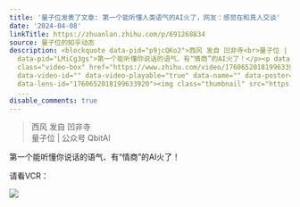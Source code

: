 ```yaml
---
title: '量子位发表了文章: 第一个能听懂人类语气的AI火了，网友：感觉在和真人交谈'
date: '2024-04-08'
linkTitle: https://zhuanlan.zhihu.com/p/691268834
source: 量子位的知乎动态
description: <blockquote data-pid="p9jcQKo2">西风 发自 凹非寺<br>量子位 | 公众号 QbitAI</blockquote><p
  data-pid="LMiCg3gs">第一个能听懂你说话的语气、有“情商”的AI火了！</p><p data-pid="ciiL64q9">请看VCR：</p><a
  class="video-box" href="https://www.zhihu.com/video/1760652018199633920" target="_blank"
  data-video-id="" data-video-playable="true" data-name="" data-poster="https://picx.zhimg.com/v2-84ce8139d67761a2d2da201936e759ae.jpg?source=382ee89a"
  data-lens-id="1760652018199633920"><img class="thumbnail" src="https://picx.zhimg.com/v2-84ce8139d67761a2d2da201936e759ae.jpg?source=382ee89a"
  ...
disable_comments: true
---
```

<blockquote data-pid="p9jcQKo2">西风 发自 凹非寺<br>量子位 | 公众号 QbitAI</blockquote><p data-pid="LMiCg3gs">第一个能听懂你说话的语气、有“情商”的AI火了！</p><p data-pid="ciiL64q9">请看VCR：</p><a class="video-box" href="https://www.zhihu.com/video/1760652018199633920" target="_blank" data-video-id="" data-video-playable="true" data-name="" data-poster="https://picx.zhimg.com/v2-84ce8139d67761a2d2da201936e759ae.jpg?source=382ee89a" data-lens-id="1760652018199633920"><img class="thumbnail" src="https://picx.zhimg.com/v2-84ce8139d67761a2d2da201936e759ae.jpg?source=382ee89a" ...